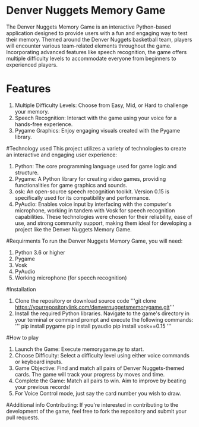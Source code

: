 # Denver Nuggets Memory Game
The Denver Nuggets Memory Game is an interactive Python-based application designed to provide users with a fun and engaging way to test their memory. Themed around the Denver Nuggets basketball team, players will encounter various team-related elements throughout the game. Incorporating advanced features like speech recognition, the game offers multiple difficulty levels to accommodate everyone from beginners to experienced players.
# Features
1. Multiple Difficulty Levels: Choose from Easy, Mid, or Hard to challenge your memory.
2. Speech Recognition: Interact with the game using your voice for a hands-free experience.
3. Pygame Graphics: Enjoy engaging visuals created with the Pygame library.

#Technology used
This project utilizes a variety of technologies to create an interactive and engaging user experience:
1. Python: The core programming language used for game logic and structure.
2. Pygame: A Python library for creating video games, providing functionalities for game graphics and sounds.
3. osk: An open-source speech recognition toolkit. Version 0.15 is specifically used for its compatibility and performance.
4. PyAudio: Enables voice input by interfacing with the computer's microphone, working in tandem with Vosk for speech recognition capabilities.
These technologies were chosen for their reliability, ease of use, and strong community support, making them ideal for developing a project like the Denver Nuggets Memory Game.

#Requirments
To run the Denver Nuggets Memory Game, you will need:
1. Python 3.6 or higher
2. Pygame
3. Vosk
4. PyAudio
5. Working microphone (for specch recognition)

#Installation
1. Clone the repository or download source code
'''git clone https://yourrepositorylink.com/denvernuggetsmemorygame.git'''
2. Install the required Python libraries. Navigate to the game's directory in your terminal or command prompt and execute the following commands:
''' pip install pygame
    pip install pyaudio
    pip install vosk==0.15 '''

#How to play
1. Launch the Game: Execute memorygame.py to start.
2. Choose Difficulty: Select a difficulty level using either voice commands or keyboard inputs.
3. Game Objective: Find and match all pairs of Denver Nuggets-themed cards. The game will track your progress by moves and time.
4. Complete the Game: Match all pairs to win. Aim to improve by beating your previous records!
5. For Voice Control mode, just say the card number you wish to draw.


#Additional info
Contributing: If you're interested in contributing to the development of the game, feel free to fork the repository and submit your pull requests.

